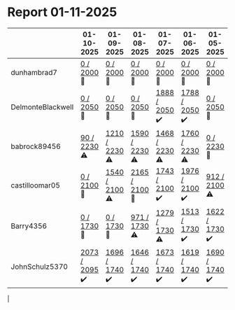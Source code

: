 # Report 01-11-2025
| | 01-10-2025 | 01-09-2025 | 01-08-2025 | 01-07-2025 | 01-06-2025 | 01-05-2025 | 01-04-2025 |
| --- | --- | --- | --- | --- | --- | --- | --- |
| dunhambrad7 | [0 / 2000](https://www.myfitnesspal.com/food/diary/dunhambrad7?date=2025-01-10) :no_entry_sign: | [0 / 2000](https://www.myfitnesspal.com/food/diary/dunhambrad7?date=2025-01-09) :no_entry_sign: | [0 / 2000](https://www.myfitnesspal.com/food/diary/dunhambrad7?date=2025-01-08) :no_entry_sign: | [0 / 2000](https://www.myfitnesspal.com/food/diary/dunhambrad7?date=2025-01-07) :no_entry_sign: | [0 / 2000](https://www.myfitnesspal.com/food/diary/dunhambrad7?date=2025-01-06) :no_entry_sign: | [0 / 2000](https://www.myfitnesspal.com/food/diary/dunhambrad7?date=2025-01-05) :no_entry_sign: | [0 / 2000](https://www.myfitnesspal.com/food/diary/dunhambrad7?date=2025-01-04) :no_entry_sign: |
| DelmonteBlackwell | [0 / 2050](https://www.myfitnesspal.com/food/diary/DelmonteBlackwell?date=2025-01-10) :no_entry_sign: | [0 / 2050](https://www.myfitnesspal.com/food/diary/DelmonteBlackwell?date=2025-01-09) :no_entry_sign: | [0 / 2050](https://www.myfitnesspal.com/food/diary/DelmonteBlackwell?date=2025-01-08) :no_entry_sign: | [1888 / 2050](https://www.myfitnesspal.com/food/diary/DelmonteBlackwell?date=2025-01-07) :heavy_check_mark: | [1788 / 2050](https://www.myfitnesspal.com/food/diary/DelmonteBlackwell?date=2025-01-06) :heavy_check_mark: | [0 / 2050](https://www.myfitnesspal.com/food/diary/DelmonteBlackwell?date=2025-01-05) :no_entry_sign: | [0 / 2050](https://www.myfitnesspal.com/food/diary/DelmonteBlackwell?date=2025-01-04) :no_entry_sign: |
| babrock89456 | [90 / 2230](https://www.myfitnesspal.com/food/diary/babrock89456?date=2025-01-10) :warning: | [1210 / 2230](https://www.myfitnesspal.com/food/diary/babrock89456?date=2025-01-09) :warning: | [1590 / 2230](https://www.myfitnesspal.com/food/diary/babrock89456?date=2025-01-08) :warning: | [1468 / 2230](https://www.myfitnesspal.com/food/diary/babrock89456?date=2025-01-07) :warning: | [1760 / 2230](https://www.myfitnesspal.com/food/diary/babrock89456?date=2025-01-06) :warning: | [0 / 2230](https://www.myfitnesspal.com/food/diary/babrock89456?date=2025-01-05) :no_entry_sign: | [0 / 2230](https://www.myfitnesspal.com/food/diary/babrock89456?date=2025-01-04) :no_entry_sign: |
| castilloomar05 | [0 / 2100](https://www.myfitnesspal.com/food/diary/castilloomar05?date=2025-01-10) :no_entry_sign: | [1540 / 2100](https://www.myfitnesspal.com/food/diary/castilloomar05?date=2025-01-09) :warning: | [2165 / 2100](https://www.myfitnesspal.com/food/diary/castilloomar05?date=2025-01-08) :no_entry_sign: | [1743 / 2100](https://www.myfitnesspal.com/food/diary/castilloomar05?date=2025-01-07) :heavy_check_mark: | [1976 / 2100](https://www.myfitnesspal.com/food/diary/castilloomar05?date=2025-01-06) :heavy_check_mark: | [912 / 2100](https://www.myfitnesspal.com/food/diary/castilloomar05?date=2025-01-05) :warning: | [1220 / 2100](https://www.myfitnesspal.com/food/diary/castilloomar05?date=2025-01-04) :warning: |
| Barry4356 | [0 / 1730](https://www.myfitnesspal.com/food/diary/Barry4356?date=2025-01-10) :no_entry_sign: | [0 / 1730](https://www.myfitnesspal.com/food/diary/Barry4356?date=2025-01-09) :no_entry_sign: | [971 / 1730](https://www.myfitnesspal.com/food/diary/Barry4356?date=2025-01-08) :warning: | [1279 / 1730](https://www.myfitnesspal.com/food/diary/Barry4356?date=2025-01-07) :warning: | [1513 / 1730](https://www.myfitnesspal.com/food/diary/Barry4356?date=2025-01-06) :heavy_check_mark: | [1622 / 1730](https://www.myfitnesspal.com/food/diary/Barry4356?date=2025-01-05) :heavy_check_mark: | [0 / 1730](https://www.myfitnesspal.com/food/diary/Barry4356?date=2025-01-04) :no_entry_sign: |
| JohnSchulz5370 | [2073 / 2095](https://www.myfitnesspal.com/food/diary/JohnSchulz5370?date=2025-01-10) :heavy_check_mark: | [1696 / 1740](https://www.myfitnesspal.com/food/diary/JohnSchulz5370?date=2025-01-09) :heavy_check_mark: | [1646 / 1740](https://www.myfitnesspal.com/food/diary/JohnSchulz5370?date=2025-01-08) :heavy_check_mark: | [1673 / 1740](https://www.myfitnesspal.com/food/diary/JohnSchulz5370?date=2025-01-07) :heavy_check_mark: | [1619 / 1740](https://www.myfitnesspal.com/food/diary/JohnSchulz5370?date=2025-01-06) :heavy_check_mark: | [1690 / 1740](https://www.myfitnesspal.com/food/diary/JohnSchulz5370?date=2025-01-05) :heavy_check_mark: | [1680 / 1740](https://www.myfitnesspal.com/food/diary/JohnSchulz5370?date=2025-01-04) :heavy_check_mark: |
|
